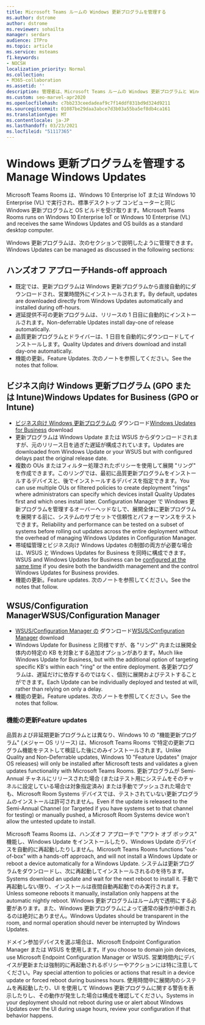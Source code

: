```yaml
---
title: Microsoft Teams ルームの Windows 更新プログラムを管理する
ms.author: dstrome
author: dstrome
ms.reviewer: sohailta
manager: serdars
audience: ITPro
ms.topic: article
ms.service: msteams
f1.keywords:
- NOCSH
localization_priority: Normal
ms.collection:
- M365-collaboration
ms.assetid: ''
description: 管理者は、Microsoft Teams ルームの Windows 更新プログラムと Windows の機能更新プログラムを管理する方法について説明します。
ms.custom: seo-marvel-apr2020
ms.openlocfilehash: c7bb233ceedadeaf9c7f14ddf831bd9d324d9211
ms.sourcegitcommit: 01087be29daa3abce7d3b03a55ba5ef8db4ca161
ms.translationtype: MT
ms.contentlocale: ja-JP
ms.lasthandoff: 03/23/2021
ms.locfileid: "51117365"
---
```

# <a name="manage-windows-updates"></a><span data-ttu-id="77088-103">Windows 更新プログラムを管理する</span><span class="sxs-lookup"><span data-stu-id="77088-103">Manage Windows Updates</span></span>

<span data-ttu-id="77088-104">Microsoft Teams Rooms は、Windows 10 Enterprise IoT または Windows 10 Enterprise (VL) で実行され、標準デスクトップ コンピューターと同じ Windows 更新プログラムと OS ビルドを受け取ります。</span><span class="sxs-lookup"><span data-stu-id="77088-104">Microsoft Teams Rooms runs on Windows 10 Enterprise IoT or Windows 10 Enterprise (VL) and receives the same Windows Updates and OS builds as a standard desktop computer.</span></span>

<span data-ttu-id="77088-105">Windows 更新プログラムは、次のセクションで説明したように管理できます。</span><span class="sxs-lookup"><span data-stu-id="77088-105">Windows Updates can be managed as discussed in the following sections:</span></span>

## <a name="hands-off-approach"></a><span data-ttu-id="77088-106">ハンズオフ アプローチ</span><span class="sxs-lookup"><span data-stu-id="77088-106">Hands-off approach</span></span> 

- <span data-ttu-id="77088-107">既定では、更新プログラムは Windows 更新プログラムから直接自動的にダウンロードされ、営業時間外にインストールされます。</span><span class="sxs-lookup"><span data-stu-id="77088-107">By default, updates are downloaded directly from Windows Updates automatically and installed during off-hours.</span></span>
- <span data-ttu-id="77088-108">遅延提供不可の更新プログラムは、リリースの 1 日目に自動的にインストールされます。</span><span class="sxs-lookup"><span data-stu-id="77088-108">Non-deferrable Updates install day-one of release automatically.</span></span>
- <span data-ttu-id="77088-109">品質更新プログラムとドライバーは、1 日目を自動的にダウンロードしてインストールします。</span><span class="sxs-lookup"><span data-stu-id="77088-109">Quality Updates and drivers download and install day-one automatically.</span></span>
- <span data-ttu-id="77088-110">機能の更新。</span><span class="sxs-lookup"><span data-stu-id="77088-110">Feature Updates.</span></span> <span data-ttu-id="77088-111">次のノートを参照してください。</span><span class="sxs-lookup"><span data-stu-id="77088-111">See the notes that follow.</span></span>

## <a name="windows-updates-for-business-gpo-or-intune"></a><span data-ttu-id="77088-112">ビジネス向け Windows 更新プログラム (GPO または Intune)</span><span class="sxs-lookup"><span data-stu-id="77088-112">Windows Updates for Business (GPO or Intune)</span></span>  

- <span data-ttu-id="77088-113">[ビジネス向け Windows 更新プログラムの](/windows/deployment/update/waas-manage-updates-wufb) ダウンロード</span><span class="sxs-lookup"><span data-stu-id="77088-113">[Windows Updates for Business](/windows/deployment/update/waas-manage-updates-wufb) download</span></span>
- <span data-ttu-id="77088-114">更新プログラムは Windows Update または WSUS からダウンロードされますが、元のリリース日を過ぎた遅延が構成されています。</span><span class="sxs-lookup"><span data-stu-id="77088-114">Updates are downloaded from Windows Update or your WSUS but with configured delays past the original release date.</span></span>
- <span data-ttu-id="77088-115">複数の OUs またはフィルター処理されたポリシーを使用して展開 "リング" を作成できます。このリングでは、最初に品質更新プログラムをインストールするデバイスと、後でインストールするデバイスを指定できます。</span><span class="sxs-lookup"><span data-stu-id="77088-115">You can use multiple OUs or filtered policies to create deployment "rings" where administrators can specify which devices install Quality Updates first and which ones install later.</span></span> <span data-ttu-id="77088-116">Configuration Manager で Windows 更新プログラムを管理するオーバーヘッドなしで、展開全体に更新プログラムを展開する前に、システムのサブセットで信頼性とパフォーマンスをテストできます。</span><span class="sxs-lookup"><span data-stu-id="77088-116">Reliability and performance can be tested on a subset of systems before rolling out updates across the entire deployment without the overhead of managing Windows Updates in Configuration Manager.</span></span>
- <span data-ttu-id="77088-117">帯域幅管理とビジネス向け Windows [](/windows/deployment/update/waas-integrate-wufb) Updates の制御の両方が必要な場合は、WSUS と Windows Updates for Business を同時に構成できます。</span><span class="sxs-lookup"><span data-stu-id="77088-117">WSUS and Windows Updates for Business can be [configured at the same time](/windows/deployment/update/waas-integrate-wufb) if you desire both the bandwidth management and the control Windows Updates for Business provides.</span></span>
- <span data-ttu-id="77088-118">機能の更新。</span><span class="sxs-lookup"><span data-stu-id="77088-118">Feature updates.</span></span> <span data-ttu-id="77088-119">次のノートを参照してください。</span><span class="sxs-lookup"><span data-stu-id="77088-119">See the notes that follow.</span></span>

## <a name="wsusconfiguration-manager"></a><span data-ttu-id="77088-120">WSUS/Configuration Manager</span><span class="sxs-lookup"><span data-stu-id="77088-120">WSUS/Configuration Manager</span></span>

- <span data-ttu-id="77088-121">[WSUS/Configuration Manager の](/windows/deployment/update/waas-manage-updates-configuration-manager) ダウンロード</span><span class="sxs-lookup"><span data-stu-id="77088-121">[WSUS/Configuration Manager](/windows/deployment/update/waas-manage-updates-configuration-manager) download</span></span>
- <span data-ttu-id="77088-122">Windows Update for Business と同様ですが、各 "リング" 内または展開全体内の特定の KB を対象とする追加オプションがあります。</span><span class="sxs-lookup"><span data-stu-id="77088-122">Much like Windows Update for Business, but with the additional option of targeting specific KB's within each "ring" or the entire deployment.</span></span> <span data-ttu-id="77088-123">各更新プログラムは、遅延だけに依存するのではなく、個別に展開およびテストすることができます。</span><span class="sxs-lookup"><span data-stu-id="77088-123">Each Update can be individually deployed and tested at will, rather than relying on only a delay.</span></span>
- <span data-ttu-id="77088-124">機能の更新。</span><span class="sxs-lookup"><span data-stu-id="77088-124">Feature updates.</span></span> <span data-ttu-id="77088-125">次のノートを参照してください。</span><span class="sxs-lookup"><span data-stu-id="77088-125">See the notes that follow.</span></span>

### <a name="feature-updates"></a><span data-ttu-id="77088-126">機能の更新</span><span class="sxs-lookup"><span data-stu-id="77088-126">Feature updates</span></span>

<span data-ttu-id="77088-127">品質および非延期更新プログラムとは異なり、Windows 10 の "機能更新プログラム" (メジャー OS リリース) は、Microsoft Teams Rooms で特定の更新プログラム機能をテストして検証した後にのみインストールされます。</span><span class="sxs-lookup"><span data-stu-id="77088-127">Unlike Quality and Non-Deferrable updates, Windows 10 "Feature Updates" (major OS releases) will only be installed after Microsoft tests and validates a given updates functionality with Microsoft Teams Rooms.</span></span> <span data-ttu-id="77088-128">更新プログラムが Semi-Annual チャネルにリリースされた場合 (またはテスト用にシステムをそのチャネルに設定している場合は対象指定済み) または手動でプッシュされた場合でも、Microsoft Room Systems デバイスでは、テストされていない更新プログラムのインストールは許可されません。</span><span class="sxs-lookup"><span data-stu-id="77088-128">Even if the update is released to the Semi-Annual Channel (or Targeted if you have systems set to that channel for testing) or manually pushed, a Microsoft Room Systems device won't allow the untested update to install.</span></span>

<span data-ttu-id="77088-129">Microsoft Teams Rooms は、ハンズオフ アプローチで "アウト オブ ボックス" 機能し、Windows Update をインストールしたり、Windows Update のデバイスを自動的に再起動したりしません。</span><span class="sxs-lookup"><span data-stu-id="77088-129">Microsoft Teams Rooms functions "out-of-box" with a hands-off approach, and will not install a Windows Update or reboot a device automatically for a Windows Update.</span></span> <span data-ttu-id="77088-130">システムは更新プログラムをダウンロードし、次に再起動してインストールされるのを待ちます。</span><span class="sxs-lookup"><span data-stu-id="77088-130">Systems download an update and wait for the next reboot to install it.</span></span> <span data-ttu-id="77088-131">手動で再起動しない限り、インストールは夜間自動再起動でのみ実行されます。</span><span class="sxs-lookup"><span data-stu-id="77088-131">Unless someone reboots it manually, installation only happens at the automatic nightly reboot.</span></span> <span data-ttu-id="77088-132">Windows 更新プログラムはルーム内で透明にする必要があります。また、Windows 更新プログラムによって通常の操作が中断されるのは絶対にありません。</span><span class="sxs-lookup"><span data-stu-id="77088-132">Windows Updates should be transparent in the room, and normal operation should never be interrupted by Windows Updates.</span></span>

<span data-ttu-id="77088-133">ドメイン参加デバイスを選ぶ場合は、Microsoft Endpoint Configuration Manager または WSUS を使用します。</span><span class="sxs-lookup"><span data-stu-id="77088-133">If you choose to domain join devices, use Microsoft Endpoint Configuration Manager or WSUS.</span></span> <span data-ttu-id="77088-134">営業時間内にデバイスが更新または強制的に再起動されるポリシーやアクションには特に注意してください。</span><span class="sxs-lookup"><span data-stu-id="77088-134">Pay special attention to policies or actions that result in a device update or forced reboot during business hours.</span></span> <span data-ttu-id="77088-135">使用時間中に展開内のシステムを再起動したり、UI を使用して Windows 更新プログラムに関する警告を表示したりし、その動作が発生した場合は構成を確認してください。</span><span class="sxs-lookup"><span data-stu-id="77088-135">Systems in your deployment should not reboot during use or alert about Windows Updates over the UI during usage hours, review your configuration if that behavior happens.</span></span>